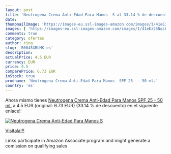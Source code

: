 ```yaml
---
layout: post
title: 'Neutrogena Crema Anti-Edad Para Manos  S al 33.14 % de descuento'
date: 
thumbnailImage: 'https://images-eu.ssl-images-amazon.com/images/I/41eEz25NqsL._SL200_.jpg'
images: [ 'https://images-eu.ssl-images-amazon.com/images/I/41eEz25NqsL._SL200_.jpg' ]
comments: true
category: ofertas
author: ring
slug: 'B0045XBUMK-es'
description:
actualPrice: 4.5 EUR
currency: EUR
price: 4.5
comparePrice: 6.73 EUR
inStock: true
prodname: 'Neutrogena Crema Anti-Edad Para Manos  SPF 25  - 50 ml.'
country: 'es'
---
```


Ahora mismo tienes [Neutrogena Crema Anti-Edad Para Manos  SPF 25  - 50 ml.](https://www.amazon.es/dp/B0045XBUMK/?tag=tolees-21) a 4.5 EUR (original: 6.73 EUR) (33.14 %  de descuento) en el siguiente enlace!

[![Neutrogena Crema Anti-Edad Para Manos  S](https://images-eu.ssl-images-amazon.com/images/I/41eEz25NqsL._SL200_.jpg)](https://www.amazon.es/dp/B0045XBUMK/?tag=tolees-21)

[Visítala!!!](https://www.amazon.es/dp/B0045XBUMK/?tag=tolees-21)

Links participate in Amazon Associate program and might generate a comission on qualifying sales
